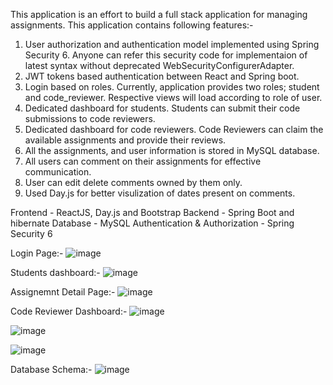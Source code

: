 This application is an effort to build a full stack application for managing assignments. This application contains following features:- 

1. User authorization and authentication model implemented using Spring Security 6. Anyone can refer this security code for implementaion of latest syntax without deprecated WebSecurityConfigurerAdapter.
2. JWT tokens based authentication between React and Spring boot.
3. Login based on roles. Currently, application provides two roles; student and code_reviewer. Respective views will load according to role of user.
4. Dedicated dashboard for students. Students can submit their code submissions to code reviewers.
5. Dedicated dashboard for code reviewers. Code Reviewers can claim the available assignments and provide their reviews.
6. All the assignments, and user information is stored in MySQL database.
7. All users can comment on their assignments for effective communication.
8. User can edit delete comments owned by them only.
9. Used Day.js for better visulization of dates present on comments.

Frontend - ReactJS, Day.js and Bootstrap
Backend - Spring Boot and hibernate
Database - MySQL
Authentication & Authorization - Spring Security 6

Login Page:-
![image](https://user-images.githubusercontent.com/20161529/228292618-25153af9-6fdf-4e72-b12a-caff1c110b7e.png)

Students dashboard:-
![image](https://user-images.githubusercontent.com/20161529/228293853-57fc1a97-a2e1-4c28-9357-684fa60f1c22.png)

Assignemnt Detail Page:- 
![image](https://user-images.githubusercontent.com/20161529/228293697-dfbc4091-c429-4c88-b14d-25e2d729ecda.png)

Code Reviewer Dashboard:-
![image](https://user-images.githubusercontent.com/20161529/228294065-86da17db-0da9-440a-b62a-1990dd4195ca.png)

![image](https://user-images.githubusercontent.com/20161529/228294224-0b1041dd-8539-4aff-96b2-3921cedc75b5.png)

![image](https://user-images.githubusercontent.com/20161529/228294795-16e1adfe-b1e2-44b7-8c96-b46de78f51af.png)

Database Schema:-
![image](https://user-images.githubusercontent.com/20161529/228295471-fe89c626-7e81-4ffb-a549-91bb23825883.png)

